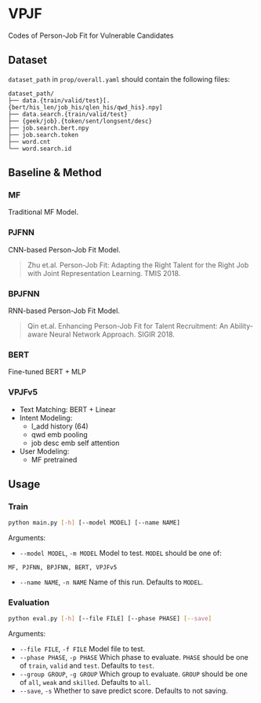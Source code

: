 # VPJF
Codes of Person-Job Fit for Vulnerable Candidates

## Dataset

`dataset_path` in `prop/overall.yaml` should contain the following files:

```
dataset_path/
├── data.{train/valid/test}[.{bert/his_len/job_his/qlen_his/qwd_his}.npy]
├── data.search.{train/valid/test}
├── {geek/job}.{token/sent/longsent/desc}
├── job.search.bert.npy
├── job.search.token
├── word.cnt
└── word.search.id
```

## Baseline & Method

### MF

Traditional MF Model.

### PJFNN

CNN-based Person-Job Fit Model.

> Zhu et.al. Person-Job Fit: Adapting the Right Talent for the Right Job with Joint Representation Learning. TMIS 2018.

### BPJFNN

RNN-based Person-Job Fit Model.

> Qin et.al. Enhancing Person-Job Fit for Talent Recruitment: An Ability-aware Neural Network Approach. SIGIR 2018.

### BERT

Fine-tuned BERT + MLP

### VPJFv5

* Text Matching: BERT + Linear
* Intent Modeling:
    * l_add history (64)
    * qwd emb pooling
    * job desc emb self attention
* User Modeling:
    * MF pretrained

## Usage

### Train

```bash
python main.py [-h] [--model MODEL] [--name NAME]
```

Arguments:

* `--model MODEL`, `-m MODEL` Model to test. `MODEL` should be one of:
```
MF, PJFNN, BPJFNN, BERT, VPJFv5
```
* `--name NAME`, `-n NAME` Name of this run. Defaults to `MODEL`.

### Evaluation

```bash
python eval.py [-h] [--file FILE] [--phase PHASE] [--save]
```

Arguments:
* `--file FILE`, `-f FILE`  Model file to test.
* `--phase PHASE`, `-p PHASE` Which phase to evaluate. `PHASE` should be one of `train`, `valid` and `test`. Defaults to `test`.
* `--group GROUP`, `-g GROUP` Which group to evaluate. `GROUP` should be one of `all`, `weak` and `skilled`. Defaults to `all`.
* `--save`, `-s` Whether to save predict score. Defaults to not saving.
